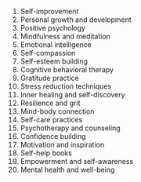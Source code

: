 1. Self-improvement
2. Personal growth and development
3. Positive psychology
4. Mindfulness and meditation
5. Emotional intelligence
6. Self-compassion
7. Self-esteem building
8. Cognitive behavioral therapy
9. Gratitude practice
10. Stress reduction techniques
11. Inner healing and self-discovery
12. Resilience and grit
13. Mind-body connection
14. Self-care practices
15. Psychotherapy and counseling
16. Confidence building
17. Motivation and inspiration
18. Self-help books
19. Empowerment and self-awareness
20. Mental health and well-being

